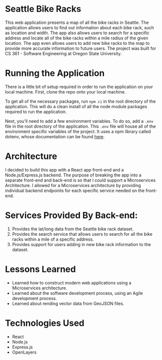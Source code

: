 # Seattle Bike Racks 
This web application presents a map of all the bike racks in Seattle. The application allows users to find out information about each bike rack, such as location and width. The app also allows users to search for a specific address and locate all of the bike racks within a mile radius of the given location. The app even allows users to add new bike racks to the map to provide more accurate information to future users. The project was built for CS 361 - Software Engineering at Oregon State University.

# Running the Application
There is a little bit of setup required in order to run the application on your local machine. First, clone the repo onto your local machine. 

To get all of the necessary packages, run `npm ci` in the root directory of the application. This will do a clean install of all the node module packages required to run the application.

Next, you'll need to add a few environment variables. To do so, add a `.env` file in the root directory of the application. This `.env` file will house all of the environment specific variables of the project. It uses a npm library called dotenv, whose documentation can be found [here](https://www.npmjs.com/package/dotenv). 

# Architecture
I decided to build this app with a React app front-end and a Node.js/Express.js backend. The purpose of breaking the app into a separate front-end and back-end is so that I could support a Microservices Architecture. I allowed for a Microservices architecture by providing individual backend endpoints for each specific service needed on the front-end. 

# Services Provided By Back-end: 
1. Provides the lat/long data from the Seattle bike rack dataset.
2. Provides the search service that allows users to search for all the bike racks within a mile of a specific address.  
3. Provides support for users adding in new bike rack information to the dataset.

# Lessons Learned 
- Learned how to construct modern web applications using a Microservices architecture.
- Learned about the software development process, using an Agile development process.
- Learned about rending vector data from GeoJSON files.

# Technologies Used 
- React 
- Node.js
- Express.js
- OpenLayers 


